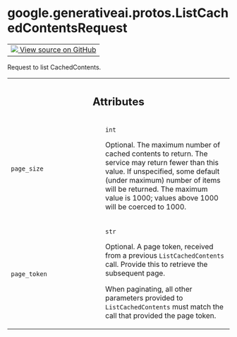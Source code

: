 
# google.generativeai.protos.ListCachedContentsRequest

<!-- Insert buttons and diff -->

<table class="tfo-notebook-buttons tfo-api nocontent">
<td>
  <a target="_blank" href="https://github.com/googleapis/google-cloud-python/tree/main/packages/google-ai-generativelanguage/google/ai/generativelanguage_v1beta/types/cache_service.py#L40-L68">
    <img src="https://www.tensorflow.org/images/GitHub-Mark-32px.png" />
    View source on GitHub
  </a>
</td>
</table>



Request to list CachedContents.

<!-- Placeholder for "Used in" -->




<!-- Tabular view -->
 <table class="responsive fixed orange">
<colgroup><col width="214px"><col></colgroup>
<tr><th colspan="2"><h2 class="add-link">Attributes</h2></th></tr>

<tr>
<td>

`page_size`<a id="page_size"></a>

</td>
<td>

`int`

Optional. The maximum number of cached
contents to return. The service may return fewer
than this value. If unspecified, some default
(under maximum) number of items will be
returned. The maximum value is 1000; values
above 1000 will be coerced to 1000.

</td>
</tr><tr>
<td>

`page_token`<a id="page_token"></a>

</td>
<td>

`str`

Optional. A page token, received from a previous
``ListCachedContents`` call. Provide this to retrieve the
subsequent page.

When paginating, all other parameters provided to
``ListCachedContents`` must match the call that provided the
page token.

</td>
</tr>
</table>



